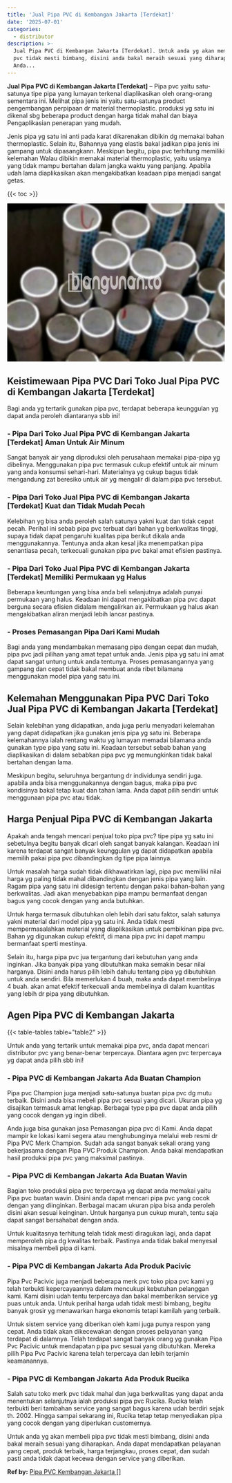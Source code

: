 ```yaml
---
title: 'Jual Pipa PVC di Kembangan Jakarta [Terdekat]'
date: '2025-07-01'
categories:
  - distributor
description: >-
  Jual Pipa PVC di Kembangan Jakarta [Terdekat]. Untuk anda yg akan membeli pipa
  pvc tidak mesti bimbang, disini anda bakal meraih sesuai yang diharapkan.
  Anda...
---
```


**Jual Pipa PVC di Kembangan Jakarta \[Terdekat\]** – Pipa pvc yaitu satu-satunya tipe pipa yang lumayan terkenal diaplikasikan oleh orang-orang sementara ini. Melihat pipa jenis ini yaitu satu-satunya product pengembangan perpipaan dr material thermoplastic. produksi yg satu ini dikenal sbg beberapa product dengan harga tidak mahal dan biaya Pengaplikasian penerapan yang mudah.

Jenis pipa yg satu ini anti pada karat dikarenakan dibikin dg memakai bahan thermoplastic. Selain itu, Bahannya yang elastis bakal jadikan pipa jenis ini gampang untuk dipasangkann. Meskipun begitu, pipa pvc terhitung memiliki kelemahan Walau dibikin memakai material thermoplastic, yaitu usianya yang tidak mampu bertahan dalam jangka waktu yang panjang. Apabila udah lama diaplikasikan akan mengakibatkan keadaan pipa menjadi sangat getas.

{{< toc >}}

![Jual Pipa PVC di Kembangan Jakarta [Terdekat]](/images/jaul-pipa-pvc-36.png)

## Keistimewaan Pipa PVC Dari Toko Jual Pipa PVC di Kembangan Jakarta \[Terdekat\]

Bagi anda yg tertarik gunakan pipa pvc, terdapat beberapa keunggulan yg dapat anda peroleh diantaranya sbb ini!

### \- Pipa Dari Toko Jual Pipa PVC di Kembangan Jakarta \[Terdekat\] Aman Untuk Air Minum

Sangat banyak air yang diproduksi oleh perusahaan memakai pipa-pipa yg dibelinya. Menggunakan pipa pvc termasuk cukup efektif untuk air minum yang anda konsumsi sehari-hari. Materialnya yg cukup bagus tidak mengandung zat beresiko untuk air yg mengalir di dalam pipa pvc tersebut.

### \- Pipa Dari Toko Jual Pipa PVC di Kembangan Jakarta \[Terdekat\] Kuat dan Tidak Mudah Pecah

Kelebihan yg bisa anda peroleh salah satunya yakni kuat dan tidak cepat pecah. Perihal ini sebab pipa pvc terbuat dari bahan yg berkwalitas tinggi, supaya tidak dapat pengaruhi kualitas pipa berikut dikala anda menggunakannya. Tentunya anda akan kesal jika menempatkan pipa senantiasa pecah, terkecuali gunakan pipa pvc bakal amat efisien pastinya.

### \- Pipa Dari Toko Jual Pipa PVC di Kembangan Jakarta \[Terdekat\] Memiliki Permukaan yg Halus

Beberapa keuntungan yang bisa anda beli selanjutnya adalah punyai permukaan yang halus. Keadaan ini dapat mengakibatkan pipa pvc dapat berguna secara efisien didalam mengalirkan air. Permukaan yg halus akan mengakibatkan aliran menjadi lebih lancar pastinya.

### \- Proses Pemasangan Pipa Dari Kami Mudah

Bagi anda yang mendambakan memasang pipa dengan cepat dan mudah, pipa pvc jadi pilihan yang amat tepat untuk anda. Jenis pipa yg satu ini amat dapat sangat untung untuk anda tentunya. Proses pemasangannya yang gampang dan cepat tidak bakal membuat anda ribet bilamana menggunakan model pipa yang satu ini.

## Kelemahan Menggunakan Pipa PVC Dari Toko Jual Pipa PVC di Kembangan Jakarta \[Terdekat\]

Selain kelebihan yang didapatkan, anda juga perlu menyadari kelemahan yang dapat didapatkan jika gunakan jenis pipa yg satu ini. Beberapa kelemahannya ialah rentang waktu yg lumayan memadai bilamana anda gunakan type pipa yang satu ini. Keadaan tersebut sebab bahan yang diaplikasikan di dalam sebabkan pipa pvc yg memungkinkan tidak bakal bertahan dengan lama.

Meskipun begitu, seluruhnya bergantung dr individunya sendiri juga. apabila anda bisa menggunakannya dengan bagus, maka pipa pvc kondisinya bakal tetap kuat dan tahan lama. Anda dapat pilih sendiri untuk menggunaan pipa pvc atau tidak.

## Harga Penjual Pipa PVC di Kembangan Jakarta

Apakah anda tengah mencari penjual toko pipa pvc? tipe pipa yg satu ini sebetulnya begitu banyak dicari oleh sangat banyak kalangan. Keadaan ini karena terdapat sangat banyak keunggulan yg dapat didapatkan apabila memilih pakai pipa pvc dibandingkan dg tipe pipa lainnya.

Untuk masalah harga sudah tidak dikhawatirkan lagi, pipa pvc memiliki nilai harga yg paling tidak mahal dibandingkan dengan jenis pipa yang lain. Ragam pipa yang satu ini didesign tertentu dengan pakai bahan-bahan yang berkwalitas. Jadi akan menyebabkan pipa mampu bermanfaat dengan bagus yang cocok dengan yang anda butuhkan.

Untuk harga termasuk dibutuhkan oleh lebih dari satu faktor, salah satunya yakni material dari model pipa yg satu ini. Anda tidak mesti mempermasalahkan material yang diaplikasikan untuk pembikinan pipa pvc. Bahan yg digunakan cukup efektif, di mana pipa pvc ini dapat mampu bermanfaat sperti mestinya.

Selain itu, harga pipa pvc jua tergantung dari kebutuhan yang anda inginkan. Jika banyak pipa yang dibutuhkan maka semakin besar nilai harganya. Disini anda harus pilih lebih dahulu tentang pipa yg dibutuhkan untuk anda sendiri. Bila memerlukan 4 buah, maka anda dapat membelinya 4 buah. akan amat efektif terkecuali anda membelinya di dalam kuantitas yang lebih dr pipa yang dibutuhkan.

## Agen Pipa PVC di Kembangan Jakarta

{{< table-tables table="table2" >}}

Untuk anda yang tertarik untuk memakai pipa pvc, anda dapat mencari distributor pvc yang benar-benar terpercaya. Diantara agen pvc terpercaya yg dapat anda pilih sbb ini!

### \- Pipa PVC di Kembangan Jakarta Ada Buatan Champion

Pipa pvc Champion juga menjadi satu-satunya buatan pipa pvc dg mutu terbaik. Disini anda bisa mebeli pipa pvc sesuai yang dicari. Ukuran pipa yg disajikan termasuk amat lengkap. Berbagai type pipa pvc dapat anda pilih yang cocok dengan yg ingin dibeli.

Anda juga bisa gunakan jasa Pemasangan pipa pvc di Kami. Anda dapat mampir ke lokasi kami segera atau menghubunginya melalui web resmi dr Pipa PVC Merk Champion. Sudah ada sangat banyak sekali orang yang bekerjasama dengan Pipa PVC Produk Champion. Anda bakal mendapatkan hasil produksi pipa pvc yang maksimal pastinya.

### \- Pipa PVC di Kembangan Jakarta Ada Buatan Wavin

Bagian toko produksi pipa pvc terpercaya yg dapat anda memakai yaitu Pipa pvc buatan wavin. Disini anda dapat mencari pipa pvc yang cocok dengan yang diinginkan. Berbagai macam ukuran pipa bisa anda peroleh disini akan sesuai keinginan. Untuk harganya pun cukup murah, tentu saja dapat sangat bersahabat dengan anda.

Untuk kualitasnya terhitung telah tidak mesti diragukan lagi, anda dapat memperoleh pipa dg kwalitas terbaik. Pastinya anda tidak bakal menyesal misalnya membeli pipa di kami.

### \- Pipa PVC di Kembangan Jakarta Ada Produk Pacivic

Pipa Pvc Pacivic juga menjadi beberapa merk pvc toko pipa pvc kami yg telah terbukti kepercayaannya dalam mencukupi kebutuhan pelanggan kami. Kami disini udah tentu terpercaya dan bakal memberikan service yg puas untuk anda. Untuk perihal harga udah tidak mesti bimbang, begitu banyak grosir yg menawarkan harga ekonomis tetapi kamilah yang terbaik.

Untuk sistem service yang diberikan oleh kami juga punya respon yang cepat. Anda tidak akan dikecewakan dengan proses pelayanan yang terdapat di dalamnya. Telah terdapat sangat banyak orang yg gunakan Pipa Pvc Pacivic untuk mendapatan pipa pvc sesuai yang dibutuhkan. Mereka pilih Pipa Pvc Pacivic karena telah terpercaya dan lebih terjamin keamanannya.

### \- Pipa PVC di Kembangan Jakarta Ada Produk Rucika

Salah satu toko merk pvc tidak mahal dan juga berkwalitas yang dapat anda menentukan selanjutnya ialah produksi pipa pvc Rucika. Rucika telah terbukti beri tambahan service yang sangat bagus karena udah berdiri sejak th. 2002. Hingga sampai sekarang ini, Rucika tetap tetap menyediakan pipa yang cocok dengan yang diperlukan customernya.

Untuk anda yg akan membeli pipa pvc tidak mesti bimbang, disini anda bakal meraih sesuai yang diharapkan. Anda dapat mendapatkan pelayanan yang cepat, produk terbaik, harga terjangkau, proses cepat, dan sudah pasti anda tidak dapat kecewa dengan service yang diberikan.

**Ref by:** [Pipa PVC Kembangan Jakarta []](https://id.wikipedia.org/wiki/Pipa)
